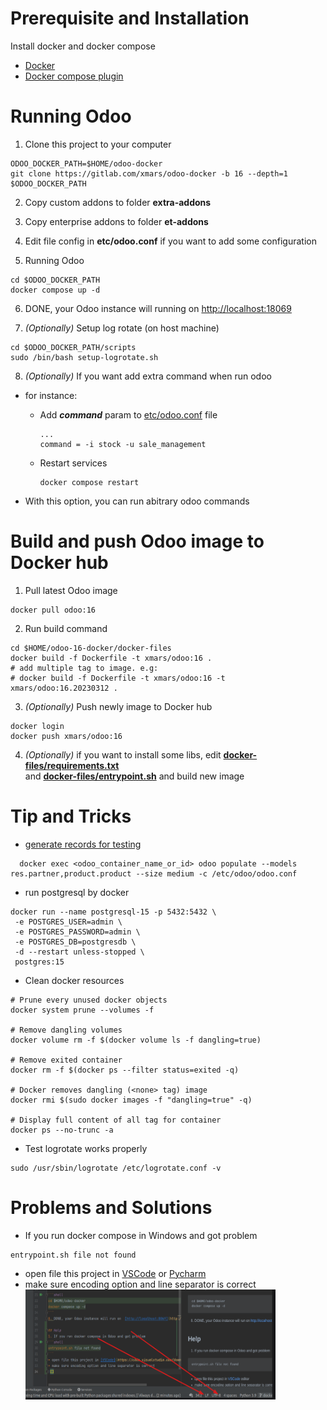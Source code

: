 # Prerequisite and Installation

Install docker and docker compose

-   [Docker](https://docs.docker.com/engine/install/)
-   [Docker compose plugin](https://docs.docker.com/compose/install/linux/)

# Running Odoo

1. Clone this project to your computer

```shell
ODOO_DOCKER_PATH=$HOME/odoo-docker
git clone https://gitlab.com/xmars/odoo-docker -b 16 --depth=1 $ODOO_DOCKER_PATH
```

2. Copy custom addons to folder **extra-addons**

3. Copy enterprise addons to folder **et-addons**

4. Edit file config in **etc/odoo.conf** if you want to add some configuration

5. Running Odoo

```shell
cd $ODOO_DOCKER_PATH
docker compose up -d
```

6. DONE, your Odoo instance will running on [http://localhost:18069](http://localhost:18069)

7. _(Optionally)_ Setup log rotate (on host machine)

```shell
cd $ODOO_DOCKER_PATH/scripts
sudo /bin/bash setup-logrotate.sh
```

8. _(Optionally)_ If you want add extra command when run odoo

-   for instance:

    -   Add **_command_** param to [etc/odoo.conf](etc/odoo.conf) file

        ```
        ...
        command = -i stock -u sale_management
        ```

    -   Restart services

        ```shell
        docker compose restart
        ```

-   With this option, you can run abitrary odoo commands

# Build and push Odoo image to Docker hub

1. Pull latest Odoo image

```shell
docker pull odoo:16
```

2. Run build command

```shell
cd $HOME/odoo-16-docker/docker-files
docker build -f Dockerfile -t xmars/odoo:16 .
# add multiple tag to image. e.g:
# docker build -f Dockerfile -t xmars/odoo:16 -t xmars/odoo:16.20230312 .
```

3. _(Optionally)_ Push newly image to Docker hub

```shell
docker login
docker push xmars/odoo:16
```

4. _(Optionally)_ if you want to install some libs, edit **[docker-files/requirements.txt]([docker-files/requirements.txt])** <br/> and **[docker-files/entrypoint.sh](docker-files/entrypoint.sh)** and build new image

# Tip and Tricks

-   [generate records for testing](https://www.odoo.com/documentation/16.0/developer/reference/cli.html#database-population)

```shell
  docker exec <odoo_container_name_or_id> odoo populate --models res.partner,product.product --size medium -c /etc/odoo/odoo.conf
```

-   run postgresql by docker

```shell
docker run --name postgresql-15 -p 5432:5432 \
 -e POSTGRES_USER=admin \
 -e POSTGRES_PASSWORD=admin \
 -e POSTGRES_DB=postgresdb \
 -d --restart unless-stopped \
 postgres:15
```

-   Clean docker resources

```shell
# Prune every unused docker objects
docker system prune --volumes -f

# Remove dangling volumes
docker volume rm -f $(docker volume ls -f dangling=true)

# Remove exited container
docker rm -f $(docker ps --filter status=exited -q)

# Docker removes dangling (<none> tag) image
docker rmi $(sudo docker images -f "dangling=true" -q)

# Display full content of all tag for container
docker ps --no-trunc -a
```

-   Test logrotate works properly

```shell
sudo /usr/sbin/logrotate /etc/logrotate.conf -v
```

# Problems and Solutions

-   If you run docker compose in Windows and got problem

```shell
entrypoint.sh file not found
```

-   open file this project in [VSCode](https://code.visualstudio.com/download)
    or [Pycharm](https://www.jetbrains.com/pycharm/download/)
-   make sure encoding option and line separator is correct <br/>
    <img src="img/encoding-problem.png" alt="alt text" width="400" height="176">
